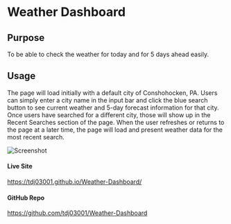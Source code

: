 # Weather Dashboard  

## Purpose

To be able to check the weather for today and for 5 days ahead easily.


## Usage

 The page will load initially with a default city of Conshohocken, PA. Users can simply enter a city name in the input bar and click the blue search button to see current weather and 5-day forecast information for that city. Once users have searched for a different city, those will show up in the Recent Searches section of the page. When the user refreshes or returns to the page at a later time, the page will load and present weather data for the most recent search. 

 ![Screenshot](assets/images/WeatherDashboard.png)

 #### Live Site
 
 https://tdj03001.github.io/Weather-Dashboard/
 
 #### GitHub Repo
 
 https://github.com/tdj03001/Weather-Dashboard
 
